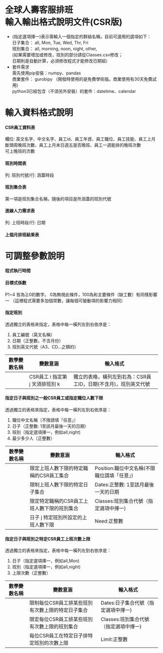 全球人壽客服排班  
輸入輸出格式說明文件(CSR版)
=======================================

* (指定選項擇一)表示需輸入一個指定的群組名稱，目前可選用的選項如下：  
 日子集合： all, Mon, Tue, Wed, Thr, Fri  
 班別集合： all, morning, noon, night, other,  
 (如果需要增加或修改，班別的部分請從Classes.csv修改；  
 日期則是自動計算，必須修改程式才能修改日期組）  
* 套件需求  
 需先使用pip安裝：numpy、pandas  
 商業套件： gurobipy （開發時使用的是免費學術版。商業使用有30天免費試用)  
 python3已經包含（不須另外安裝）的套件：datetime、calendar  

# 輸入資料格式說明
#### CSR員工資料表
欄位: 英文名字、中文名字、員工id、員工年資、員工職位、員工技能、員工上月斷頭周晚班次數、員工上月末日週五是否晚班、員工一週能排的晚班次數  
可上晚班的次數  

#### 班別時間表
列: 班別代號/行: 涵蓋時段  

#### 班別集合表
第一項是班別集合名稱，隨後的項目是所涵蓋的班別代號  

#### 進線人力需求表
列: 上班時段/行: 日期  

#### 上個月排班結果表

# 可調整參數說明
#### 程式執行時間

#### 目標式係數
P1~4   皆為≧0的數字。 0為無視此條件，100為和主要條件（缺工數）有同樣影響一
（這裡程式需要多加個常數，讓每個可變動項的影響力相同）  

#### 指定班別
透過獨立的表格來指定，表格中每一橫列左到右依序是：  
1. 員工編號（英文名稱）  
2. 日期（正整數，不含月份）  
3. 班別英文代號（A3、CD...之類的）  


|數學變數名稱|變數意涵|輸入格式|
|---|---|---
||CSR員工 i 指定第 j 天須排班別 k|獨立的表格，橫列左到右為：CSR員工ID，日期(不含月)，班別英文代號

#### 指定日子與班別之一般CSR員工或指定職位人數下限
透過獨立的表格來指定，表格中每一橫列左到右依序是：  
1. 職位中文名稱（不限請填「任意」）  
2. 日子（正整數: 1至該月最後一天的日期）  
3. 班別（指定選項擇一，例如all,night)  
4. 最少多少人（正整數）  

|數學變數名稱|變數意涵|輸入格式|
|---|---|---
||限定上班人數下限的特定職稱的CSR員工集合|Position:職位中文名稱(不限職位請填「任意」)
||限制上班人數下限的特定日子集合|Dates:正整數: 1至該月最後一天的日期
||限定特定職稱的CSR員工上班人數下限的班別集合|Classes:班別集合代號（指定選項中擇一)
||日子 j 特定班別所設定的上班人數下限|Need:正整數

#### 指定日子與班別之特定CSR員工上班次數上限
透過獨立的表格來指定，表格中每一橫列左到右依序是：  
1. 日子（指定選項擇一，例如all,Mon)  
2. 班別（指定選項擇一，例如all,night)  
3. 上限次數（正整數）  

|數學變數名稱|變數意涵|輸入格式|
|---|---|---
||限制每位CSR員工排某些班別有次數上限的特定日子集合|Dates:日子集合代號（指定選項中擇一)
||限定每位CSR員工排某些班別有次數上限的班別集合|Classes:班別集合代號（指定選項中擇一)
||每位CSR員工在特定日子排特定班別的次數上限|Limit:正整數



